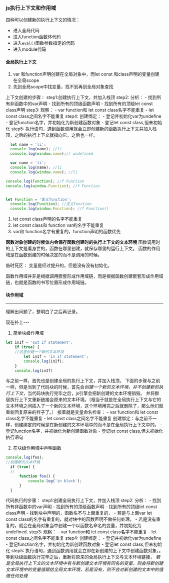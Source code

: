 ### js执行上下文和作用域

四种可以创建新的执行上下文的情况：
- 进入全局代码
- 进入function函数体代码
- 进入`eval()`函数参数指定的代码
- 进入module代码

#### 全局执行上下文
1. var 和function声明创建在全局对象中，而let const 和class声明的变量创建在全局scope
2. 先到全局scope中找变量，找不到再到全局对象查找


上下文创建的步骤：
step1:创建执行上下文，并加入栈顶
step2: 分析：
      - 找到所有非函数中的var声明
      - 找到所有的顶级函数声明
      - 找到所有的顶级let const class声明
step3: 观察：
      - var function和 let const class名字不能重复
      - let const class之间名字不能重复
step4: 创建绑定：
      - 登记并初始化var为undefine
      - 登记function名字，并初始化为新创建函数对象
      - 登记let const class,但未初始化
step5: 执行语句，遇到函数调用就会立即创建新的函数执行上下文并加入栈顶，之后的执行上下文就指向它，之后也一样。




```js
  let name = 'li';
  console.log(name); //li
  console.log(window.name);// undefined
```

```js
  var name = 'li';
  console.log(name); //li
  console.log(window.name); //li
```

```js
console.log(Function); //f Function
console.log(window.Function); //f Function


let Function = '定义function';
  console.log(Function); //定义function
  console.log(window.Function); //f Function()
```


1. let const class声明的名字不能重复
2. let const class和 function  var的名字不能重复
3. var和 function名字有重复的，function声明的函数优先


**函数对象创建的时候体内会保存函数创建时的执行上下文的文本环境**
函数调用时的上下文是看身世的，函数在哪里创建，就保存哪里的运行上下文。
函数的作用域是在函数创建的时候决定的而不是调用的时候。

临时死区： 变量是经过提升的，但是没有没有初始化。

函数作用域并非是根据调用嵌套形成作用域链，而是根据函数创建嵌套形成作用域链，也就是函数的书写位置形成作用域链。




#### 块作用域
-------------------------------------------------------------------
理解出问题了，整明白了之后再记录。

现在补上---
1. 简单块级作用域
```js
let inIf = 'out if statement';
	if (true) {
    //这里创建一个新的文本环境
		let inIf = 'in if statement';
		console.log(inIf);
	}
	console.log(inIf)
```
与之前一样，首先也是创建全局的执行上下文，并加入栈顶。
下面的步骤与之前一样，但是当到了代码块的时候，首先会*创建一个新的文本环境，并不创建新的执行上下文*，当代码块执行完毕之后，js引擎会把新创建的文本环境销毁。 并将群居执行上下文重新链接会原来的文本环境。（相当于就是在全局执行上下文与它的文本环境之间插入了一个新的文本环境，这个环境用完之后就删除了，那么他们就重新回复原来的样子了。）
  接着就是变量命名检查：
      - var function和 let const class名字不能重复
      - let const class之间名字不能重复
  创建绑定：与之前不一样，创建绑定的时候是在新创建的文本环境中的而不是在全局执行上下文中的。
      - 登记function名字，并初始化为新创建函数对象
      - 登记let const class,但未初始化
  执行语句

2. 在块级作用域中声明函数
  ```js
  console.log(foo);
  //创建新的文本环境
	if (true) {
    //
		function foo() {
			console.log('in block');
		}
	}
  ```
代码执行的步骤：
step1:创建全局执行上下文，并加入栈顶
step2: 分析：
      - 找到所有非函数中的var声明
      - 找到所有的顶级函数声明
      - 找到所有的顶级let const class声明
      - 找到块中声明的，函数名不与上面重复的，
         - 若是与上面var let const class的名字有重复的，就对块中的函数声明不做任何处理。
         - 若是没有重复的，就会在全局对象当中创建一个以函数名命名的变量，并初始化为undefined.
step3: 观察：
      - var function和 let const class名字不能重复
      - let const class之间名字不能重复
step4: 创建绑定：
      - 登记并初始化var为undefine
      - 登记function名字，并初始化为新创建函数对象
      - 登记let const class,但未初始化
step5: 执行语句，遇到函数调用就会立即在新创建的上下文中创建函数对象，。
等到块级函数执行完毕之后，重新将原来的全局执行上下文与文本环境链接，
*若是全局执行上下文的文本环境中有与新创建文本环境有同名的变量，则会将新创建文本环境中的变量值赋给全局文本环境，若是没有，则不会对新创建的文本中的值做任何处理*